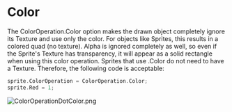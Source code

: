 # Color

The ColorOperation.Color option makes the drawn object completely ignore its Texture and use only the color. For objects like Sprites, this results in a colored quad (no texture). Alpha is ignored completely as well, so even if the Sprite's Texture has transparency, it will appear as a solid rectangle when using this color operation. Sprites that use .Color do not need to have a Texture. Therefore, the following code is acceptable:

```cpp
sprite.ColorOperation = ColorOperation.Color;
sprite.Red = 1;
```

![ColorOperationDotColor.png](../../../../.gitbook/assets/migrated\_media-ColorOperationDotColor.png)
